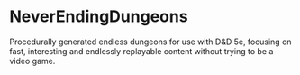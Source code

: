 # NeverEndingDungeons
Procedurally generated endless dungeons for use with D&amp;D 5e, focusing on fast, interesting and endlessly replayable content without trying to be a video game.
